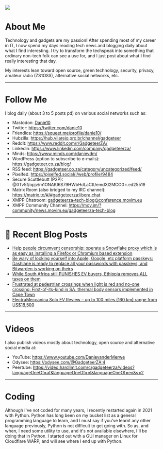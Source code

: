 ![](https://yt3.ggpht.com/ytc/AKedOLTjSvgBgtLmvQSNuuP-z22LFql2QOlcweAzH50-GW8=s88-c-k-c0x00ffffff-no-rj)

# About Me

Technology and gadgets are my passion! After spending most of my career in IT, I now spend my days reading tech news and blogging daily about what I find interesting. I try to transform the techspeak into something that ordinary non-tech folk can see a use for, and I just post about what I find really interesting that day.

My interests lean toward open source, green technology, security, privacy, amateur radio (ZS1OSS), alternative social networks, etc.

----
# Follow Me

I blog daily (about 3 to 5 posts pd) on various social networks such as:
- Mastodon: <a rel="me" href="https://mastodon.social/@danie10">Danie10</a>
- Twitter: https://twitter.com/danie10
- Friendica: https://squeet.me/profile/danie10/
- Hubzilla: https://hub.vilarejo.pro.br/channel/gadgeteer
- Reddit: https://www.reddit.com/r/GadgeteerZA/
- Linkedin: https://www.linkedin.com/company/gadgeteerza/
- Minds: https://www.minds.com/danievdm/
- WordPress (option to subscribe to e-mails): https://gadgeteer.co.za/blog/
- RSS feed: https://gadgeteer.co.za/category/uncategorized/feed/
- Pixelfed: https://pixelfed.social/i/web/profile/9484
- Secure Scuttlebutt (P2P): @0Tv5f/opjv/m1ONAKl6S79HWbHdLaCtt/emdXl2MCO0=.ed25519
- Matrix Room (also bridged to my IRC channel): https://matrix.to/#/#gadgeteerza:libera.chat
- XMPP Chatroom: gadgeteerza-tech-blog@conference.movim.eu
- XMPP Community Channel: https://mov.im/?community/news.movim.eu/gadgeteerza-tech-blog

----
# 📰 Recent Blog Posts
<!-- BLOG-POST-LIST:START -->
- [Help people circumvent censorship: operate a Snowflake proxy which is as easy as installing a Firefox or Chromium based extension](https://gadgeteer.co.za/help-people-circumvent-censorship-operate-a-snowflake-proxy-which-is-as-easy-as-installing-a-firefox-or-chromium-based-extension/)
- [Be wary of locking yourself into Apple, Google, etc platform passkeys: Dashlane is ready to replace all your passwords with passkeys, and Bitwarden is working on theirs](https://gadgeteer.co.za/be-wary-of-locking-yourself-into-apple-google-etc-platform-paasskeys-dashlane-is-ready-to-replace-all-your-passwords-with-passkeys-and-bitwarden-is-working-on-theirs/)
- [While South Africa still PUNISHES EV buyers, Ethiopia removes ALL taxes on them](https://gadgeteer.co.za/while-south-africa-still-punishes-ev-buyers-ethiopia-removes-all-taxes-on-them/)
- [Frustrated at pedestrian crossings when light is red and no-one crossing: First-of-its-kind in SA, thermal body sensors implemented in Cape Town](https://gadgeteer.co.za/frustrated-at-pedestrian-crossings-when-light-is-red-and-no-one-crossing-first-of-its-kind-in-sa-thermal-body-sensors-implemented-in-cape-town/)
- [ElectraMeccanica Solo EV Review – up to 100 miles &lpar;160 km&rpar; range from US$18,500](https://gadgeteer.co.za/electrameccanica-solo-ev-review-up-to-100-miles-160-km-range-from-us18500/)
<!-- BLOG-POST-LIST:END -->

----
# Videos

I also publish videos mostly about technology, open source and alternative social media at:
- YouTube: https://www.youtube.com/DanievanderMerwe
- Odysee: https://odysee.com/@GadgeteerZA:4
- Peertube: https://video.hardlimit.com/c/gadgeteerza/videos?languageOneOf=af&languageOneOf=nl&languageOneOf=en&s=2

----
# Coding

Although I've not coded for many years, I recently restarted again in 2021 with Python. Python has long been on my bucket list as a general programming language to learn, and I must say if you've learnt any other language previously, Python is not difficult to get going with. So as, and when, I need some utility to use, and it's not available elsewhere, I'll be doing that in Python. I started out with a GUI manager on LInux for Cloudflare WARP, and will see where I end up with Python. 
